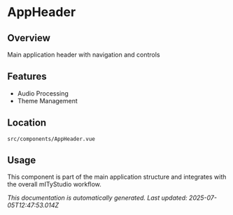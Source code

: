 # AppHeader

## Overview

Main application header with navigation and controls

## Features

- Audio Processing
- Theme Management

## Location

`src/components/AppHeader.vue`

## Usage

This component is part of the main application structure and integrates with the overall mITyStudio workflow.

*This documentation is automatically generated. Last updated: 2025-07-05T12:47:53.014Z*
